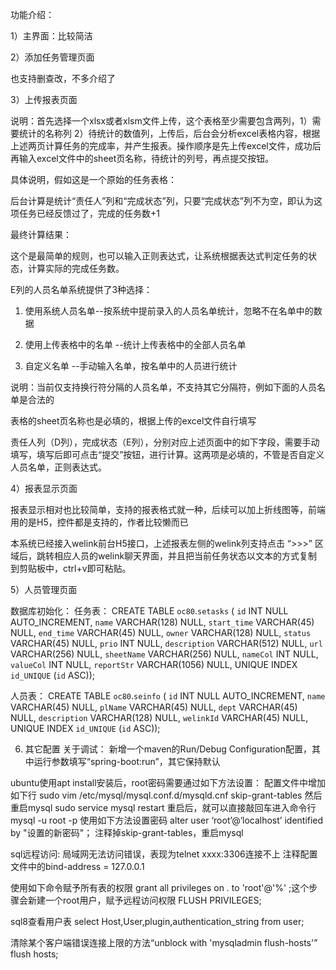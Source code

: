 功能介绍：

 

1）主界面：比较简洁

 



 

2）添加任务管理页面

也支持删查改，不多介绍了



 

3）上传报表页面

说明：首先选择一个xlsx或者xlsm文件上传，这个表格至少需要包含两列，1）需要统计的名称列 2）待统计的数值列，上传后，后台会分析excel表格内容，根据上述两页计算任务的完成率，并产生报表。操作顺序是先上传excel文件，成功后再输入excel文件中的sheet页名称，待统计的列号，再点提交按钮。



 

具体说明，假如这是一个原始的任务表格：



后台计算是统计“责任人”列和“完成状态”列，只要“完成状态”列不为空，即认为这项任务已经反馈过了，完成的任务数+1

 

最终计算结果：



 

这个是最简单的规则，也可以输入正则表达式，让系统根据表达式判定任务的状态，计算实际的完成任务数。

 

 

E列的人员名单系统提供了3种选择：



1. 使用系统人员名单--按系统中提前录入的人员名单统计，忽略不在名单中的数据

2. 使用上传表格中的名单 --统计上传表格中的全部人员名单

3. 自定义名单   --手动输入名单，按名单中的人员进行统计

 

说明：当前仅支持换行符分隔的人员名单，不支持其它分隔符，例如下面的人员名单是合法的



 

 

 

 

 

表格的sheet页名称也是必填的，根据上传的excel文件自行填写



 

责任人列（D列），完成状态（E列），分别对应上述页面中的如下字段，需要手动填写，填写后即可点击“提交”按钮，进行计算。这两项是必填的，不管是否自定义人员名单，正则表达式。



 

4）报表显示页面

报表显示相对也比较简单，支持的报表格式就一种，后续可以加上折线图等，前端用的是H5，控件都是支持的，作者比较懒而已



 

本系统已经接入welink前台H5接口，上述报表左侧的welink列支持点击 “>>>” 区域后，跳转相应人员的welink聊天界面，并且把当前任务状态以文本的方式复制到剪贴板中，ctrl+v即可粘贴。

 

 

5）人员管理页面



 
数据库初始化：
任务表：
CREATE TABLE `oc80`.`setasks` (
  `id` INT NULL AUTO_INCREMENT,
  `name` VARCHAR(128) NULL,
  `start_time` VARCHAR(45) NULL,
  `end_time` VARCHAR(45) NULL,
  `owner` VARCHAR(128) NULL,
  `status` VARCHAR(45) NULL,
  `prio` INT NULL,
  `description` VARCHAR(512) NULL,
  `url` VARCHAR(256) NULL,
  `sheetName` VARCHAR(256) NULL,
  `nameCol` INT NULL,
  `valueCol` INT NULL,
  `reportStr` VARCHAR(1056) NULL,
  UNIQUE INDEX `id_UNIQUE` (`id` ASC));

人员表：
CREATE TABLE `oc80`.`seinfo` (
  `id` INT NULL AUTO_INCREMENT,
  `name` VARCHAR(45) NULL,
  `plName` VARCHAR(45) NULL,
  `dept` VARCHAR(45) NULL,
  `description` VARCHAR(128) NULL,
  `welinkId` VARCHAR(45) NULL,
  UNIQUE INDEX `id_UNIQUE` (`id` ASC));
  
  
  
 6) 其它配置
 关于调试：
 新增一个maven的Run/Debug Configuration配置，其中运行参数填写“spring-boot:run”，其它保持默认
 
 ubuntu使用apt install安装后，root密码需要通过如下方法设置：
 配置文件中增加如下行
 sudo vim /etc/mysql/mysql.conf.d/mysqld.cnf
 skip-grant-tables
 然后重启mysql
 sudo service mysql restart
 重启后，就可以直接敲回车进入命令行
 mysql -u root -p
 使用如下方法设置密码
 alter user ‘root’@‘localhost’ identified by "设置的新密码"；
 注释掉skip-grant-tables，重启mysql
 
 
 sql远程访问:
 局域网无法访问错误，表现为telnet xxxx:3306连接不上
 注释配置文件中的bind-address            = 127.0.0.1
 
 使用如下命令赋予所有表的权限
 grant all privileges on *.* to 'root'@'%' ;这个步骤会新建一个root用户，赋予远程访问权限
 FLUSH PRIVILEGES;
 
 sql8查看用户表
 select Host,User,plugin,authentication_string from user;
 
 清除某个客户端错误连接上限的方法“unblock with 'mysqladmin flush-hosts'”
 flush hosts;
